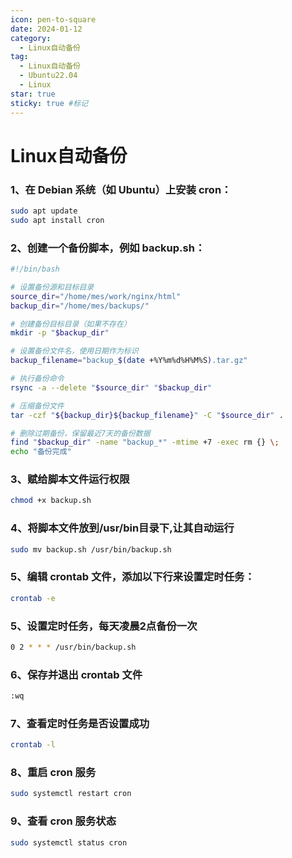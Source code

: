 ```yaml
---
icon: pen-to-square
date: 2024-01-12
category:
  - Linux自动备份
tag:
  - Linux自动备份
  - Ubuntu22.04
  - Linux
star: true
sticky: true #标记
---
```



# Linux自动备份

### 1、在 Debian 系统（如 Ubuntu）上安装 cron：
```bash
sudo apt update
sudo apt install cron
```
### 2、创建一个备份脚本，例如 backup.sh：
```bash
#!/bin/bash

# 设置备份源和目标目录
source_dir="/home/mes/work/nginx/html"
backup_dir="/home/mes/backups/"

# 创建备份目标目录（如果不存在）
mkdir -p "$backup_dir"

# 设置备份文件名，使用日期作为标识
backup_filename="backup_$(date +%Y%m%d%H%M%S).tar.gz"

# 执行备份命令
rsync -a --delete "$source_dir" "$backup_dir"

# 压缩备份文件
tar -czf "${backup_dir}${backup_filename}" -C "$source_dir" .

# 删除过期备份，保留最近7天的备份数据
find "$backup_dir" -name "backup_*" -mtime +7 -exec rm {} \;
echo "备份完成"
```
### 3、赋给脚本文件运行权限
```bash
chmod +x backup.sh
```
### 4、将脚本文件放到/usr/bin目录下,让其自动运行
```bash
sudo mv backup.sh /usr/bin/backup.sh
```
### 5、编辑 crontab 文件，添加以下行来设置定时任务：
```bash
crontab -e
```
### 5、设置定时任务，每天凌晨2点备份一次
```bash
0 2 * * * /usr/bin/backup.sh
```
### 6、保存并退出 crontab 文件
```bash
:wq
```
### 7、查看定时任务是否设置成功
```bash
crontab -l
```
### 8、重启 cron 服务
```bash
sudo systemctl restart cron
```
### 9、查看 cron 服务状态
```bash
sudo systemctl status cron
```